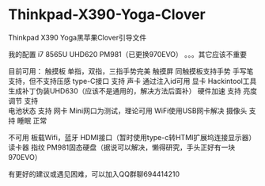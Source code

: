 # Thinkpad-X390-Yoga-Clover
Thinkpad X390 Yoga黑苹果Clover引导文件

我的配置
  i7 8565U
  UHD620
  PM981（已更换970EVO）
  。。。其它应该不重要

目前可用：
  触摸板
    单指，双指，三指手势完美
  触摸屏
    同触摸板支持手势
  手写笔
    支持，但不支持压感
  type-C接口
    支持
  声卡
    通过注入id可用
  显卡
    Hackintool工具生成补丁伪装UHD630（应该不是通用的，解决方法后面补）
  硬件加速
    支持
  亮度调节
    支持  
  电池状态
    支持
  网卡
    Mini网口为测试，理论可用
    WiFi使用USB网卡解决
  摄像头
    支持
  睡眠
    正常
    
不可用
  板载Wifi，蓝牙
  HDMI接口（暂时使用type-c转HTMI扩展坞连接显示器）
  读卡器
  指纹
  PM981固态硬盘（据说可以解决，懒得研究，手头正好有一块970EVO）
  
有更好的建议或遇见困难，可以加入QQ群聊694414210
